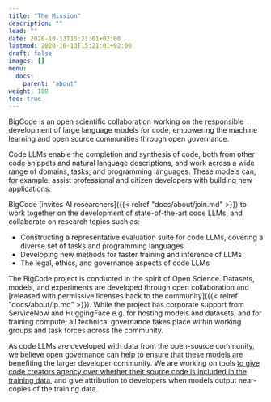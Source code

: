 ```yaml
---
title: "The Mission"
description: ""
lead: ""
date: 2020-10-13T15:21:01+02:00
lastmod: 2020-10-13T15:21:01+02:00
draft: false
images: []
menu:
  docs:
    parent: "about"
weight: 100
toc: true
---
```

BigCode is an open scientific collaboration working on the responsible development of large language models for code, empowering the machine learning and open source communities through open governance.

Code LLMs enable the completion and synthesis of code, both from other code snippets and natural language descriptions, and work across a wide range of domains, tasks, and programming languages. These models can, for example, assist professional and citizen developers with building new applications. 

BigCode [invites AI researchers]({{< relref "docs/about/join.md" >}}) to work together on the development of state-of-the-art code LLMs, and collaborate on research topics such as:
- Constructing a representative evaluation suite for code LLMs,  covering a diverse set of tasks and programming languages
- Developing new methods for faster training and inference of  LLMs
- The legal, ethics, and governance aspects of code LLMs

The BigCode project is conducted in the spirit of Open Science.  Datasets, models, and experiments are developed through open collaboration and [released with permissive licenses back to the community]({{< relref "docs/about/ip.md" >}}). While the project has corporate support from ServiceNow and HuggingFace e.g. for hosting models and datasets, and for training compute; all technical governance takes place within working groups and task forces across the community. 

As code LLMs are developed with data from the open-source community, we believe open governance can help to ensure that these models are benefiting the larger developer community. We are working on tools [to give code creators agency over whether their source code is included in the training data](https://huggingface.co/spaces/bigcode/in-the-stack), and give attribution to developers when models output near-copies of the training data. 


<!-- 
Large Language Models (LLMs) are fast becoming an essential tool across many fields of AI research. One striking feature of these large pre-trained models is that they can be adapted to a wide variety of language tasks, often with very little in-domain data. 

BigCode is focused on developing state-of-the-art LLMs for code. Code LLMs enable the completion and synthesis of code, both from other code snippets and natural language descriptions, and work across a wide range of domains, tasks, and programming languages. These models can, for example, assist professional and citizen developers with developing new applications.  

BigCode [invites AI researchers]({{< relref "docs/about/join.md" >}}) to collaborate on the following topics:
- A representative evaluation suite for code LLMs, covering a diverse set of tasks and programming languages
- Responsible data governance for code LLMs
- Faster training and inference methods for LLMs

The project is inspired by [BigScience](https://bigscience.huggingface.co/), an open scientific collaboration which culminated in July 2022 with the release of the [World’s Largest Open Multilingual Language Model](https://huggingface.co/bigscience/bloom). BigCode aims to follow, as well as establish, new responsible AI practices to train and share large language models. We welcome contributions from AI researchers and strive for openness and transparency in the LLM development process. To foster open collaboration across institutes and corporations, we've established a legal framework for the project. See [how we manage intellectual property]({{< relref "docs/about/ip.md" >}}).  -->



<!-- However, it is increasingly difficult for academia and smaller industry labs to develop such models due to their high training cost and large engineering efforts. To democratize the training of LLMs, the [Big Science project](https://bigscience.huggingface.co/) was launched in May 2021 and their year-long program culminated with the release of the [World’s Largest Open Multilingual Language Model](https://huggingface.co/bigscience/bloom). 

Building on this success, we introduce Big Code: an open-scientific collaboration focused on LLMs for code. The purpose of the Big Code project is to collaboratively work towards exploring, training, releasing LLMs for code. To this end, the collaboration [actively seeks contributions from AI practitioners](/docs/about/join) who are interested in the following research topics:
- Curating training datasets for code LLMs
- Distributed training methods for LLMs
- Developing a representative evaluation suite for code LLMs (i.e., covering multiple tasks and programming languages)
- Developing methods for faster training and inference of LLMs
- Discussing the legal aspects of Code LLMs -->